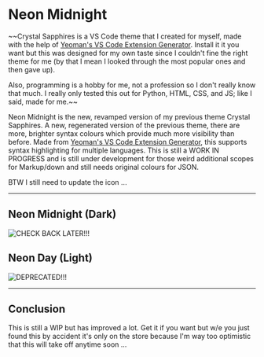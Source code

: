 # Neon Midnight

~~Crystal Sapphires is a VS Code theme that I created for myself, made with the help of [Yeoman's VS Code Extension Generator](https://www.npmjs.com/package/generator-code). Install it it you want but this was designed for my own taste since I couldn't fine the right theme for me (by that I mean I looked through the most popular ones and then gave up).

Also, programming is a hobby for me, not a profession so I don't really know that much. I really only tested this out for Python, HTML, CSS, and JS; like I said, made for me.~~

Neon Midnight is the new, revamped version of my previous theme Crystal Sapphires. A new, regenerated version of the previous theme, there are more, brighter syntax colours which provide much more visibility than before. Made from [Yeoman's VS Code Extension Generator](https://www.npmjs.com/package/generator-code), this supports syntax highlighting for multiple languages. This is still a WORK IN PROGRESS and is still under development for those weird additional scopes for Markup/down and still needs original colours for JSON.

BTW I still need to update the icon ... 

----------------------------------------------------------------------------------------------------

## Neon Midnight (Dark)

![CHECK BACK LATER!!!](images/Neon-Midnight-Preview.png)

## Neon Day (Light)

![DEPRECATED!!!](images/Neon-Day-Preview.png)

----------------------------------------------------------------------------------------------------

## Conclusion

This is still a WIP but has improved a lot. Get it if you want but w/e you just found this by accident it's only on the store because I'm way too optimistic that this will take off anytime soon ... 
